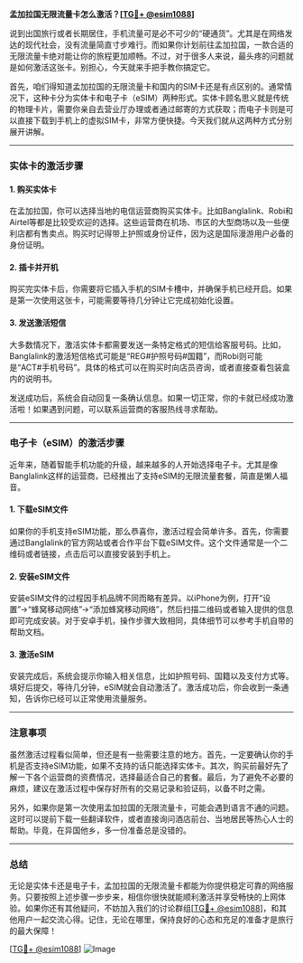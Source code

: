 **孟加拉国无限流量卡怎么激活？[[TG💪+ @esim1088](https://t.me/s/esim1088)]**

说到出国旅行或者长期居住，手机流量可是必不可少的“硬通货”。尤其是在网络发达的现代社会，没有流量简直寸步难行。而如果你计划前往孟加拉国，一款合适的无限流量卡绝对能让你的旅程更加顺畅。不过，对于很多人来说，最头疼的问题就是如何激活这张卡。别担心，今天就来手把手教你搞定它。

首先，咱们得知道孟加拉国的无限流量卡和国内的SIM卡还是有点区别的。通常情况下，这种卡分为实体卡和电子卡（eSIM）两种形式。实体卡顾名思义就是传统的物理卡片，需要你亲自去营业厅办理或者通过邮寄的方式获取；而电子卡则是可以直接下载到手机上的虚拟SIM卡，非常方便快捷。今天我们就从这两种方式分别展开讲解。

---

### 实体卡的激活步骤

#### 1. 购买实体卡
在孟加拉国，你可以选择当地的电信运营商购买实体卡。比如Banglalink、Robi和Airtel等都是比较受欢迎的选择。这些运营商在机场、市区的大型商场以及一些便利店都有售卖点。购买时记得带上护照或身份证件，因为这是国际漫游用户必备的身份证明。

#### 2. 插卡并开机
购买完实体卡后，你需要将它插入手机的SIM卡槽中，并确保手机已经开启。如果是第一次使用这张卡，可能需要等待几分钟让它完成初始化设置。

#### 3. 发送激活短信
大多数情况下，激活实体卡都需要发送一条特定格式的短信给客服号码。比如，Banglalink的激活短信格式可能是“REG#护照号码#国籍”，而Robi则可能是“ACT#手机号码”。具体的格式可以在购买时向店员咨询，或者直接查看包装盒内的说明书。

发送成功后，系统会自动回复一条确认信息。如果一切正常，你的卡就已经成功激活啦！如果遇到问题，可以联系运营商的客服热线寻求帮助。

---

### 电子卡（eSIM）的激活步骤

近年来，随着智能手机功能的升级，越来越多的人开始选择电子卡。尤其是像Banglalink这样的运营商，已经推出了支持eSIM的无限流量套餐，简直是懒人福音。

#### 1. 下载eSIM文件
如果你的手机支持eSIM功能，那么恭喜你，激活过程会简单许多。首先，你需要通过Banglalink的官方网站或者合作平台下载eSIM文件。这个文件通常是一个二维码或者链接，点击后可以直接安装到手机上。

#### 2. 安装eSIM文件
安装eSIM文件的过程因手机品牌不同而略有差异。以iPhone为例，打开“设置”→“蜂窝移动网络”→“添加蜂窝移动网络”，然后扫描二维码或者输入提供的信息即可完成安装。对于安卓手机，操作步骤大致相同，具体细节可以参考手机自带的帮助文档。

#### 3. 激活eSIM
安装完成后，系统会提示你输入相关信息，比如护照号码、国籍以及支付方式等。填好后提交，等待几分钟，eSIM就会自动激活了。激活成功后，你会收到一条通知，告诉你已经可以正常使用流量服务。

---

### 注意事项

虽然激活过程看似简单，但还是有一些需要注意的地方。首先，一定要确认你的手机是否支持eSIM功能，如果不支持的话只能选择实体卡。其次，购买前最好先了解一下各个运营商的资费情况，选择最适合自己的套餐。最后，为了避免不必要的麻烦，建议在激活过程中保存好所有的交易记录和验证码，以备不时之需。

另外，如果你是第一次使用孟加拉国的无限流量卡，可能会遇到语言不通的问题。这时可以提前下载一些翻译软件，或者直接询问酒店前台、当地居民等热心人士的帮助。毕竟，在异国他乡，多一份准备总是没错的。

---

### 总结

无论是实体卡还是电子卡，孟加拉国的无限流量卡都能为你提供稳定可靠的网络服务。只要按照上述步骤一步步来，相信你很快就能顺利激活并享受畅快的上网体验。如果你还有其他疑问，不妨加入我们的讨论群组[[TG💪+ @esim1088](https://t.me/s/esim1088)]，和其他用户一起交流心得。记住，无论在哪里，保持良好的心态和充足的准备才是旅行的最大保障！

[[TG💪+ @esim1088](https://t.me/s/esim1088)] ![Image](https://i.postimg.cc/4NQfJmqS/Snipaste-2025-05-13-00-14-12.png)